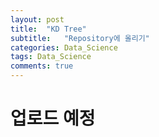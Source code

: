 ```yaml
---
layout: post
title:  "KD Tree"
subtitle:   "Repository에 올리기"
categories: Data_Science
tags: Data_Science
comments: true
---
```


# 업로드 예정
